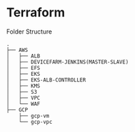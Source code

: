 # Terraform

Folder Structure

```
.
├── AWS
│   ├── ALB
│   ├── DEVICEFARM-JENKINS(MASTER-SLAVE)
│   ├── EFS
│   ├── EKS
│   ├── EKS-ALB-CONTROLLER
│   ├── KMS
│   ├── S3
│   ├── VPC
│   └── WAF
├── GCP
    ├── gcp-vm
    └── gcp-vpc
```